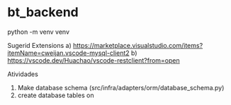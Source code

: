 # bt_backend
python -m venv venv

Sugerid Extensions
a) https://marketplace.visualstudio.com/items?itemName=cweijan.vscode-mysql-client2
b) https://vscode.dev/Huachao/vscode-restclient?from=open

Atividades
1) Make database schema (src/infra/adapters/orm/database_schema.py)
2) create database tables on 